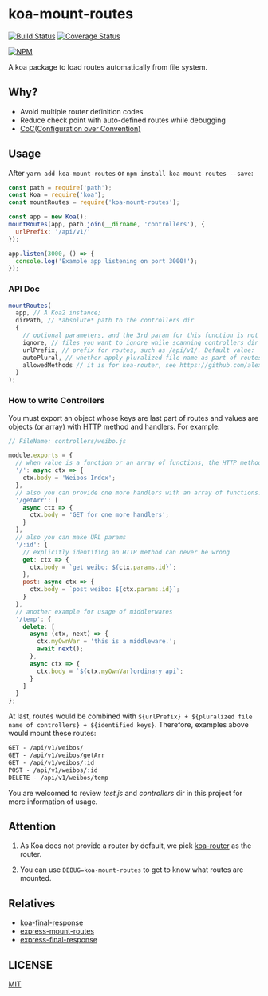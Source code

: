 # koa-mount-routes

[![Build Status](https://travis-ci.org/Maples7/koa-mount-routes.svg?branch=master)](https://travis-ci.org/Maples7/koa-mount-routes)
[![Coverage Status](https://coveralls.io/repos/github/Maples7/koa-mount-routes/badge.svg?branch=master)](https://coveralls.io/github/Maples7/koa-mount-routes?branch=master)

[![NPM](https://nodei.co/npm/koa-mount-routes.png?downloads=true&downloadRank=true&stars=true)](https://nodei.co/npm/koa-mount-routes/)

A koa package to load routes automatically from file system.

## Why?

- Avoid multiple router definition codes
- Reduce check point with auto-defined routes while debugging
- [CoC(Configuration over Convention)](https://en.wikipedia.org/wiki/Convention_over_configuration)

## Usage

After `yarn add koa-mount-routes` or `npm install koa-mount-routes --save`:

```js
const path = require('path');
const Koa = require('koa');
const mountRoutes = require('koa-mount-routes');

const app = new Koa();
mountRoutes(app, path.join(__dirname, 'controllers'), {
  urlPrefix: '/api/v1/'
});

app.listen(3000, () => {
  console.log('Example app listening on port 3000!');
});
```

### API Doc

```js
mountRoutes(
  app, // A Koa2 instance;
  dirPath, // *absolute* path to the controllers dir
  {
    // optional parameters, and the 3rd param for this function is not required
    ignore, // files you want to ignore while scanning controllers dir such as index.js, see parameter options of module glob(https://github.com/isaacs/node-glob#options) for more infomation. Default value: ''
    urlPrefix, // prefix for routes, such as /api/v1/. Default value: '/'
    autoPlural, // whether apply pluralized file name as part of routes automatically. Default value: true
    allowedMethods // it is for koa-router, see https://github.com/alexmingoia/koa-router#routerallowedmethodsoptions--function for more information. As here, you can assign it to `[options]` parameter of koa-router#router.allowedMethods such as `{ throw: true }`. Default value: null, that's to say, we do not execute `app.use(router.allowedMethods());` by default.
  }
);
```

### How to write Controllers

You must export an object whose keys are last part of routes and values are objects (or array) with HTTP method and handlers. For example:

```js
// FileName: controllers/weibo.js

module.exports = {
  // when value is a function or an array of functions, the HTTP method would be default value GET
  '/': async ctx => {
    ctx.body = 'Weibos Index';
  },
  // also you can provide one more handlers with an array of functions: these handlers except last one are called middlerwares in Koa
  '/getArr': [
    async ctx => {
      ctx.body = 'GET for one more handlers';
    }
  ],
  // also you can make URL params
  '/:id': {
    // explicitly identifing an HTTP method can never be wrong
    get: ctx => {
      ctx.body = `get weibo: ${ctx.params.id}`;
    },
    post: async ctx => {
      ctx.body = `post weibo: ${ctx.params.id}`;
    }
  },
  // another example for usage of middlerwares
  '/temp': {
    delete: [
      async (ctx, next) => {
        ctx.myOwnVar = 'this is a middleware.';
        await next();
      },
      async ctx => {
        ctx.body = `${ctx.myOwnVar}ordinary api`;
      }
    ]
  }
};
```

At last, routes would be combined with `${urlPrefix} + ${pluralized file name of controllers} + ${identified keys}`. Therefore, examples above would mount these routes:

```txt
GET - /api/v1/weibos/
GET - /api/v1/weibos/getArr
GET - /api/v1/weibos/:id
POST - /api/v1/weibos/:id
DELETE - /api/v1/weibos/temp
```

You are welcomed to review _test.js_ and _controllers_ dir in this project for more information of usage.

## Attention

1. As Koa does not provide a router by default, we pick [koa-router](https://github.com/alexmingoia/koa-router) as the router.

2. You can use `DEBUG=koa-mount-routes` to get to know what routes are mounted.

## Relatives

- [koa-final-response](https://github.com/Maples7/koa-final-response)
- [express-mount-routes](https://github.com/Maples7/express-mount-routes)
- [express-final-response](https://github.com/Maples7/express-final-response)

## LICENSE

[MIT](LICENSE)
